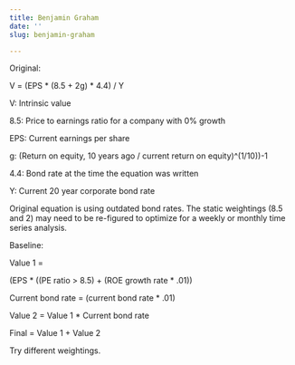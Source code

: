 ```yaml
---
title: Benjamin Graham
date: ''
slug: benjamin-graham

---
```

Original:

V = (EPS * (8.5 + 2g) * 4.4) / Y

V: Intrinsic value

8\.5: Price to earnings ratio for a company with 0% growth

EPS: Current earnings per share

g: (Return on equity, 10 years ago / current return on equity)^(1/10))-1

4\.4: Bond rate at the time the equation was written

Y: Current 20 year corporate bond rate

Original equation is using outdated bond rates. The static weightings (8.5 and 2) may need to be re-figured to optimize for a weekly or monthly time series analysis.

Baseline:

Value 1 = 

(EPS * ((PE ratio > 8.5) + (ROE growth rate * .01))

Current bond rate = (current bond rate * .01)

Value 2 = Value 1 * Current bond rate

Final = Value 1 + Value 2

Try different weightings.